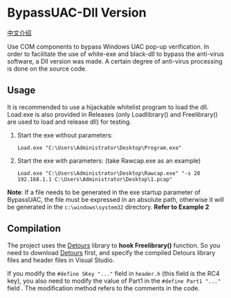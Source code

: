 # BypassUAC-Dll Version

[中文介绍](README.zh_CN.md)

Use COM components to bypass Windows UAC pop-up verification. In order to facilitate the use of white-exe and black-dll to bypass the anti-virus software, a Dll version was made. A certain degree of anti-virus processing is done on the source code.

## Usage

It is recommended to use a hijackable whitelist program to load the dll. Load.exe is also provided in Releases (only Loadlibrary() and Freelibrary() are used to load and release dll) for testing.

1. Start the exe without parameters:

    `Load.exe "C:\Users\Administrator\Desktop\Program.exe"`

2. Start the exe with parameters: (take Rawcap.exe as an example)

    `Load.exe "C:\Users\Administrator\Desktop\Rawcap.exe" "-s 20 192.168.1.1 C:\Users\Administrator\Desktop\1.pcap"`

**Note**: If a file needs to be generated in the exe startup parameter of BypassUAC, the file must be expressed in an absolute path, otherwise it will be generated in the `c:\windows\system32` directory. **Refer to Example 2**

## Compilation

The project uses the [Detours](https://github.com/microsoft/Detours) library to **hook Freelibrary()** function. So you need to download [Detours](https://github.com/microsoft/Detours) first, and specify the compiled Detours library files and header files in Visual Studio.

If you modify the `#define SKey "..."` field in `header.h` (this field is the RC4 key), you also need to modify the value of Part1 in the `#define Part1 "..."` field . The modification method refers to the comments in the code.









